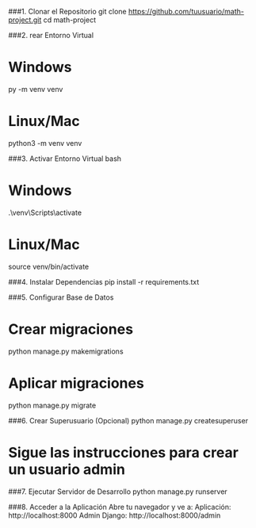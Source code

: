 ###1. Clonar el Repositorio
git clone https://github.com/tuusuario/math-project.git
cd math-project


###2. rear Entorno Virtual
# Windows
py -m venv venv

# Linux/Mac
python3 -m venv venv


###3. Activar Entorno Virtual
bash
# Windows
.\venv\Scripts\activate

# Linux/Mac
source venv/bin/activate


###4. Instalar Dependencias
pip install -r requirements.txt


###5. Configurar Base de Datos
# Crear migraciones
python manage.py makemigrations

# Aplicar migraciones
python manage.py migrate


###6. Crear Superusuario (Opcional)
python manage.py createsuperuser
# Sigue las instrucciones para crear un usuario admin


###7. Ejecutar Servidor de Desarrollo
python manage.py runserver


###8. Acceder a la Aplicación
Abre tu navegador y ve a:
Aplicación: http://localhost:8000
Admin Django: http://localhost:8000/admin